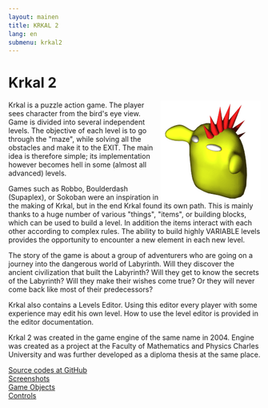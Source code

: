 ```yaml
---
layout: mainen
title: KRKAL 2
lang: en
submenu: krkal2
---
```

# Krkal 2

<img src="/img/manik.png" width="200" height="200" alt="Dráček" style="float:right"/>
Krkal is a puzzle action game. The player sees character from the bird's eye view. Game is divided into several independent levels.
The objective of each level is to go through the "maze", while solving all the obstacles and make it to the EXIT.
The main idea is therefore simple; its implementation however becomes hell in some (almost all advanced) levels.

Games such as Robbo, Boulderdash (Supaplex), or Sokoban were an inspiration in the making of Krkal, but in the end Krkal found its own path.
This is mainly thanks to a huge number of various "things", "items", or building blocks, which can be used to build a level.
In addition the items interact with each other according to complex rules. The ability to build highly VARIABLE levels
provides the opportunity to encounter a new element in each new level.

The story of the game is about a group of adventurers who are going on a journey into the dangerous world of Labyrinth.
Will they discover the ancient civilization that built the Labyrinth? Will they get to know the secrets of the Labyrinth?
Will they make their wishes come true?  Or they will never come back like most of their predecessors?

Krkal also contains a Levels Editor. Using this editor every player with some experience may edit his own level. How to use the level editor is provided in the editor documentation. 

Krkal 2 was created in the game engine of the same name in 2004.
Engine was created as a project at the Faculty of Mathematics and Physics
Charles University and was further developed as a diploma thesis at
the same place.

[Source codes at GitHub](https://github.com/HonzaMD/Krkal2)  
[Screenshots](/en/k2screenshots.html)  
[Game Objects](/en/k2objects.html)  
[Controls](/en/k2controls.html)